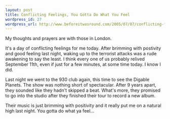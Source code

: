 ```yaml
--- 
layout: post
title: Conflicting Feelings, You Gotta Do What You Feel
wordpress_id: 27
wordpress_url: http://www.beforeitwasround.com/2005/07/07/conflicting-feelings-you-gotta-do-what-you-feel/
---
```

My thoughts and prayers are with those in London.

It's a day of conflicting feelings for me today. After brimming with postivity and good feeling last night, waking up to the terrorist attacks was a rude awakening to say the least. I think every one of us probably relived September 11th, even if just for a few minutes, at some time today. I know I did.

Last night we went to the 930 club again, this time to see the Digable Planets. The show was nothing short of spectacular. After 9 years apart, they sounded like they hadn't skipped a beat. What's more, they promised to go into the studio after they finished their tour to record a new album.

Their music is just brimming with positivity and it really put me on a natural high last night. You gotta do what ya feel...
